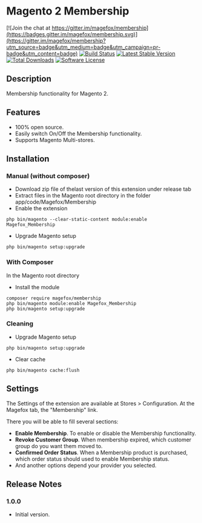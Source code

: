 # Magento 2 Membership
[![Join the chat at https://gitter.im/magefox/membership](https://badges.gitter.im/magefox/membership.svg)](https://gitter.im/magefox/membership?utm_source=badge&utm_medium=badge&utm_campaign=pr-badge&utm_content=badge)
[![Build Status](https://img.shields.io/travis/magefox/membership.svg?style=flat)](https://travis-ci.org/magefox/membership)
[![Latest Stable Version](https://poser.pugx.org/magefox/membership/v/stable)](https://packagist.org/packages/magefox/membership)
[![Total Downloads](https://poser.pugx.org/magefox/membership/downloads)](https://packagist.org/packages/magefox/membership)
[![Software License](https://img.shields.io/badge/license-MIT-green.svg?style=flat)](http://opensource.org/licenses/gpl-2.0.php)
## Description

Membership functionality for Magento 2.
<!--- [Try Demo](http://demo.magefox.com) --->

## Features
- 100% open source.
- Easily switch On/Off the Membership functionality.
- Supports Magento Multi-stores.

## Installation
### Manual (without composer)
- Download zip file of thelast version of this extension under release tab
- Extract files in the Magento root directory in the folder app/code/Magefox/Membership
- Enable the extension
```
php bin/magento --clear-static-content module:enable Magefox_Membership
```
- Upgrade Magento setup
```
php bin/magento setup:upgrade
```

### With Composer
In the Magento root directory
- Install the module
```
composer require magefox/membership
php bin/magento module:enable Magefox_Membership 
php bin/magento setup:upgrade
```

### Cleaning
- Upgrade Magento setup
```
php bin/magento setup:upgrade
```
- Clear cache
```
php bin/magento cache:flush
```

## Settings
The Settings of the extension are available at Stores > Configuration. At the Magefox tab, the "Membership" link.

There you will be able to fill several sections:
- **Enable Membership**. To enable or disable the Membership functionality.
- **Revoke Customer Group**. When membership expired, which customer group do you want them moved to.
- **Confirmed Order Status**. When a Membership product is purchased, which order status should used to enable Membership status.
- And another options depend your provider you selected.  

## Release Notes
### 1.0.0
* Initial version.
